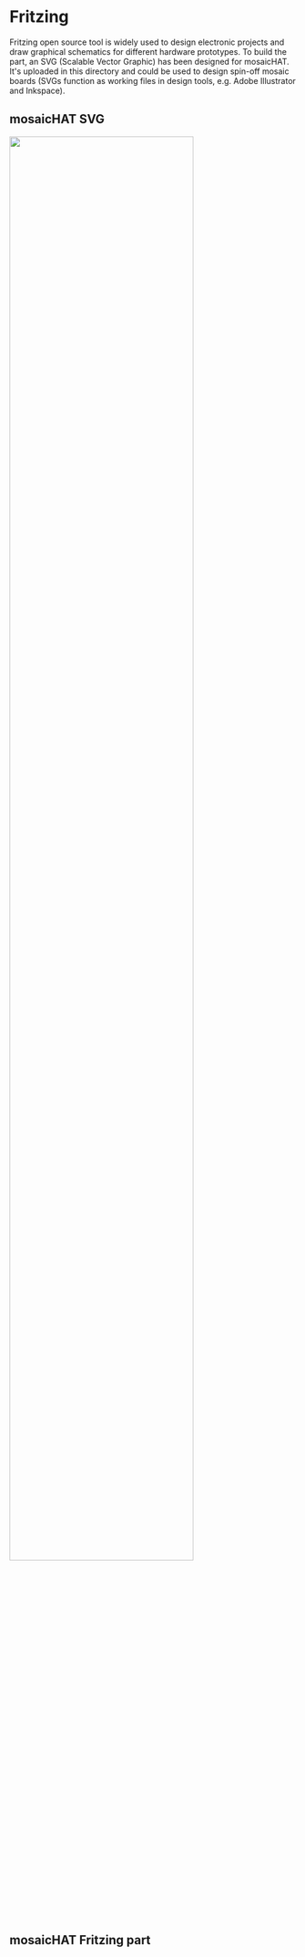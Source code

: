 # Fritzing

Fritzing open source tool is widely used to design electronic projects and draw graphical schematics for different hardware prototypes. To build the part, an SVG (Scalable Vector Graphic) has been designed for mosaicHAT. It's uploaded in this directory and could be used to design spin-off mosaic boards (SVGs function as working files in design tools, e.g. Adobe Illustrator and Inkspace).

## mosaicHAT SVG

<img src="../doc_resources/mosaicHAT_keyselling.png" width="80%">

## mosaicHAT Fritzing part
